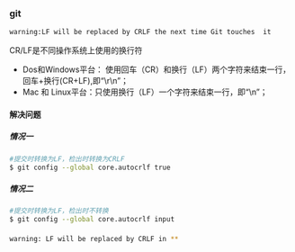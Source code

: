 ### git



```sh
warning:LF will be replaced by CRLF the next time Git touches  it 
```

CR/LF是不同操作系统上使用的换行符

- Dos和Windows平台： 使用回车（CR）和换行（LF）两个字符来结束一行，回车+换行(CR+LF),即“\r\n”；
- Mac 和 Linux平台：只使用换行（LF）一个字符来结束一行，即“\n”；

#### 解决问题

##### 情况一

```sh
#提交时转换为LF，检出时转换为CRLF
$ git config --global core.autocrlf true
```

##### 情况二

```sh
#提交时转换为LF，检出时不转换
$ git config --global core.autocrlf input
```



#### 

```sh
warning: LF will be replaced by CRLF in **
```

